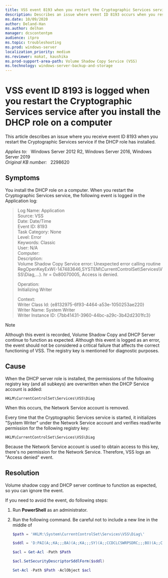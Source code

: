 ```yaml
---
title: VSS event 8193 when you restart the Cryptographic Services service after you install the DHCP role
description: Describes an issue where event ID 8193 occurs when you restart the Cryptographic Services service if the DHCP role has installed on a computer that is running Windows Server.
ms.date: 10/09/2020
author: Deland-Han
ms.author: delhan
manager: dcscontentpm
audience: itpro
ms.topic: troubleshooting
ms.prod: windows-server
localization_priority: medium
ms.reviewer: makat, kaushika
ms.prod-support-area-path: Volume Shadow Copy Service (VSS)
ms.technology: windows-server-backup-and-storage
---
```

# VSS event ID 8193 is logged when you restart the Cryptographic Services service after you install the DHCP role on a computer

This article describes an issue where you receive event ID 8193 when you restart the Cryptographic Services service if the DHCP role has installed.

_Applies to:_ &nbsp; Windows Server 2012 R2, Windows Server 2016, Windows Server 2019  
_Original KB number:_ &nbsp; 2298620

## Symptoms

You install the DHCP role on a computer. When you restart the Cryptographic Services service, the following event is logged in the Application log:

> Log Name: Application  
Source: VSS  
Date: Date/Time  
Event ID: 8193  
Task Category: None  
Level: Error  
Keywords: Classic  
User: N/A  
Computer:  
Description:  
Volume Shadow Copy Service error: Unexpected error calling routine RegOpenKeyExW(-147483646,SYSTEM\CurrentControlSet\Services\VSS\Diag,...). hr = 0x80070005, Access is denied.
>
> Operation:  
Initializing Writer
>
> Context:  
Writer Class Id: {e8132975-6f93-4464-a53e-1050253ae220}  
Writer Name: System Writer  
Writer Instance ID: {7bb41431-3960-44bc-a29c-3b42d2301fc3}

> [!NOTE]
> Although this event is recorded, Volume Shadow Copy and DHCP Server continue to function as expected. Although this event is logged as an error, the event should not be considered a critical failure that affects the correct functioning of VSS. The registry key is mentioned for diagnostic purposes.

## Cause

When the DHCP server role is installed, the permissions of the following registry key (and all subkeys) are overwritten when the DHCP Service account is added:

`HKLM\CurrentControlSet\Services\VSS\Diag`

When this occurs, the Network Service account is removed.

Every time that the Cryptographic Services service is started, it initializes "System Writer" under the Network Service account and verifies read/write permission for the following registry key:

`HKLM\CurrentControlSet\Services\VSS\Diag`

Because the Network Service account is used to obtain access to this key, there's no permission for the Network Service. Therefore, VSS logs an "Access denied" event.

## Resolution

Volume shadow copy and DHCP server continue to function as expected, so you can ignore the event.

If you need to avoid the event, do following steps:

1. Run **PowerShell** as an administrator.
2. Run the following command. Be careful not to include a new line in the middle of

    ```powershell
    $path = 'HKLM:\System\CurrentControlSet\Services\VSS\Diag\'

    $sddl = 'D:PAI(A;;KA;;;BA)(A;;KA;;;SY)(A;;CCDCLCSWRPSDRC;;;BO)(A;;CCDCLCSWRPSDRC;;;LS)(A;;CCDCLCSWRPSDRC;;;NS)(A;CIIO;RC;;;OW)(A;;KR;;;BU)(A;CIIO;GR;;;BU)(A;CIIO;GA;;;BA)(A;CIIO;GA;;;BO)(A;CIIO;GA;;;LS)(A;CIIO;GA;;;NS)(A;CIIO;GA;;;SY)(A;CI;CCDCLCSW;;;S-1-5-80-3273805168-4048181553-3172130058-210131473-390205191)(A;ID;KR;;;AC)(A;CIIOID;GR;;;AC)S:ARAI'

    $acl = Get-Acl -Path $Path

    $acl.SetSecurityDescriptorSddlForm($sddl)

    Set-Acl -Path $Path -AclObject $acl
    ```
